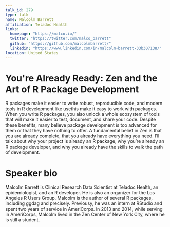 ```yaml
---
talk_id: 279
type: talk
name: Malcolm Barrett
affiliation: Teladoc Health
links:
  homepage: "https://malco.io/"
  twitter: "https://twitter.com/malco_barrett"
  github: "https://github.com/malcolmbarrett/"
  linkedin: "https://www.linkedin.com/in/malcolm-barrett-33b307138/"
location: United States
---
```


# You're Already Ready: Zen and the Art of R Package Development

R packages make it easier to write robust, reproducible code, and modern tools in R development like usethis make it easy to work with packages. When you write R packages, you also unlock a whole ecosystem of tools that will make it easier to test, document, and share your code. Despite these benefits, many believe package development is too advanced for them or that they have nothing to offer. A fundamental belief in Zen is that you are already complete, that you already have everything you need. I’ll talk about why your project is already an R package, why you’re already an R package developer, and why you already have the skills to walk the path of development.

# Speaker bio

Malcolm Barrett is Clinical Research Data Scientist at Teladoc Health, an epidemiologist, and an R developer. He is also an organizer for the Los Angeles R Users Group. Malcolm is the author of several R packages, including ggdag and precisely. Previousy, he was an intern at RStudio and spent two years of service in AmeriCorps. In 2013 and 2014, while serving in AmeriCorps, Malcolm lived in the Zen Center of New York City, where he is still a student.

